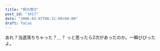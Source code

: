 ```yaml
---
title: "例大祭3"
post_id: "3417"
date: "2006-03-07T06:31:00+09:00"
draft: false
---
```



あれ？当選落ちちゃった？＿？ っと思ったら2次があったのか。一瞬びびったよ。
